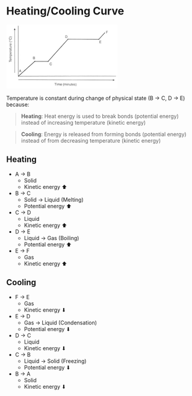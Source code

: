 # Heating/Cooling Curve

![Heating/cooling curve](images/heating-curve.png)

Temperature is constant during change of physical state (B → C, D → E) because:

> **Heating**: Heat energy is used to break bonds (potential energy) instead of increasing temperature (kinetic energy)

> **Cooling**: Energy is released from forming bonds (potential energy) instead of from decreasing temperature (kinetic energy)

## Heating

- A → B
    - Solid
    - Kinetic energy ⬆
- B → C
    - Solid → Liquid (Melting)
    - Potential energy ⬆
- C → D
    - Liquid
    - Kinetic energy ⬆
- D → E
    - Liquid → Gas (Boiling)
    - Potential energy ⬆
- E → F
    - Gas
    - Kinetic energy ⬆
## Cooling

- F → E
    - Gas
    - Kinetic energy ⬇
- E → D
    - Gas → Liquid (Condensation)
    - Potential energy ⬇
- D → C
    - Liquid
    - Kinetic energy ⬇
- C → B
    - Liquid → Solid (Freezing)
    - Potential energy ⬇
- B → A
    - Solid
    - Kinetic energy ⬇
